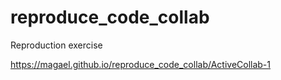 # reproduce_code_collab
Reproduction exercise


https://magael.github.io/reproduce_code_collab/ActiveCollab-1
